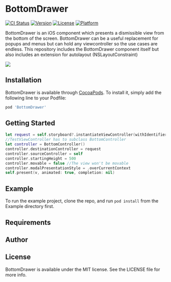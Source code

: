 # BottomDrawer

[![CI Status](https://img.shields.io/travis/sagaya/BottomDrawer.svg?style=flat)](https://travis-ci.org/sagaya/BottomDrawer)
[![Version](https://img.shields.io/cocoapods/v/BottomDrawer.svg?style=flat)](https://cocoapods.org/pods/BottomDrawer)
[![License](https://img.shields.io/cocoapods/l/BottomDrawer.svg?style=flat)](https://cocoapods.org/pods/BottomDrawer)
[![Platform](https://img.shields.io/cocoapods/p/BottomDrawer.svg?style=flat)](https://cocoapods.org/pods/BottomDrawer)


BottomDrawer is an iOS component which presents a dismissible view from the bottom of the screen. BottomDrawer can be a useful replacement for popups and menus but can hold any viewcontroller so the use cases are endless. This repository includes the BottomDrawer component itself but also includes an extension for autolayout (NSLayoutConstraint)

![](screenshot.gif)

## Installation

BottomDrawer is available through [CocoaPods](https://cocoapods.org). To install
it, simply add the following line to your Podfile:

```ruby
pod 'BottomDrawer'
```

## Getting Started

```swift
let request = self.storyboard?.instantiateViewController(withIdentifier: "test") as? TestViewController
//TestViewController has to subclass BottomController
let controller = BottomController()
controller.destinationController = request
controller.sourceController = self 
controller.startingHeight = 500
controller.movable = false //The view won't be movable 
controller.modalPresentationStyle = .overCurrentContext
self.present(v, animated: true, completion: nil)
```
## Example

To run the example project, clone the repo, and run `pod install` from the Example directory first.

## Requirements


## Author



## License

BottomDrawer is available under the MIT license. See the LICENSE file for more info.

